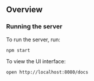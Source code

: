 ## Overview


### Running the server
To run the server, run:

```
npm start
```

To view the UI interface:

```
open http://localhost:8080/docs
```


